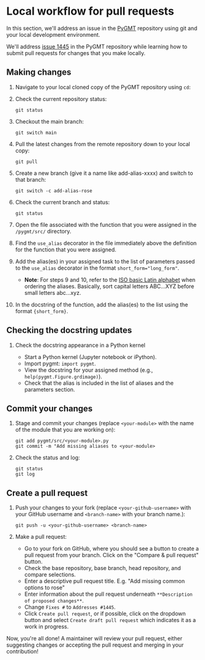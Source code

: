 # Local workflow for pull requests

In this section, we'll address an issue in the
[PyGMT](https://github.com/GenericMappingTools/pygmt) repository using git
and your local development environment.

We'll address [issue 1445](https://github.com/GenericMappingTools/pygmt/issues/1445)
in the PyGMT repository while learning how to submit pull requests for changes
that you make locally.

## Making changes

1. Navigate to your local cloned copy of the PyGMT repository using `cd`:

2. Check the current repository status:

    `git status`

3. Checkout the main branch:

   `git switch main`

4. Pull the latest changes from the remote repository down to your local copy:

    `git pull`

5. Create a new branch (give it a name like add-alias-xxxx) and switch to that branch:

    `git switch -c add-alias-rose`

6. Check the current branch and status:

    `git status`

7. Open the file associated with the function that you were assigned in the
   `/pygmt/src/` directory.

8. Find the `use_alias` decorator in the file immediately above the definition
   for the function that you were assigned.

9. Add the alias(es) in your assigned task to the list of parameters
   passed to the `use_alias` decorator in the format `short_form="long_form"`.

   - **Note**: For steps 9 and 10, refer to the
     [ISO basic Latin alphabet](https://en.wikipedia.org/wiki/ISO_basic_Latin_alphabet)
     when ordering the aliases. Basically, sort capital letters ABC...XYZ before small
     letters abc...xyz.

10. In the docstring of the function, add the alias(es) to the list using the
    format `{short_form}`.

## Checking the docstring updates

1. Check the docstring appearance in a Python kernel

   - Start a Python kernel (Jupyter notebook or iPython).
   - Import pygmt: `import pygmt`.
   - View the docstring for your assigned method (e.g., `help(pygmt.Figure.grdimage)`).
   - Check that the alias is included in the list of aliases and the parameters section.

## Commit your changes

1. Stage and commit your changes (replace `<your-module>` with the name of the
   module that you are working on):

   ```
   git add pygmt/src/<your-module>.py
   git commit -m "Add missing aliases to <your-module>
   ```

2. Check the status and log:

    ```
    git status
    git log
    ```

## Create a pull request

1. Push your changes to your fork (replace `<your-github-username>` with your
   GitHub username and `<branch-name>` with your branch name.):

   ```
   git push -u <your-github-username> <branch-name>
   ```

2. Make a pull request:

   - Go to your fork on GitHub, where you should see a button to create a pull
     request from your branch. Click on the "Compare & pull request" button.
   - Check the base repository, base branch, head repository, and compare
     selections.
   - Enter a descriptive pull request title. E.g.
     "Add missing common options to rose"
   - Enter information about the pull request underneath `**Description of
     proposed changes**`.
   - Change `Fixes #` to `Addresses #1445`.
   - Click `Create pull request`, or if possible, click on the dropdown button and
     select `Create draft pull request` which indicates it as a work in progress.

Now, you're all done! A maintainer will review your pull request, either
suggesting changes or accepting the pull request and merging in your
contribution!